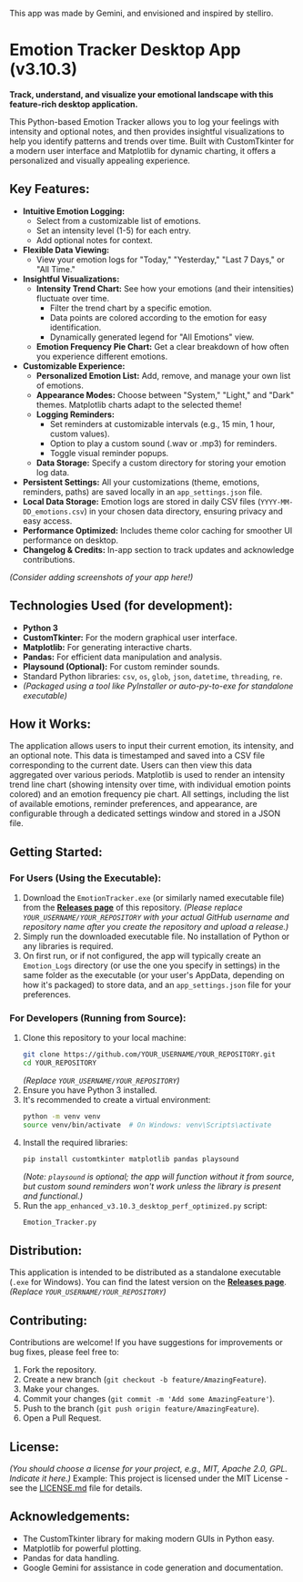 This app was made by Gemini, and envisioned and inspired by stelliro.

# Emotion Tracker Desktop App (v3.10.3)

**Track, understand, and visualize your emotional landscape with this feature-rich desktop application.**

This Python-based Emotion Tracker allows you to log your feelings with intensity and optional notes, and then provides insightful visualizations to help you identify patterns and trends over time. Built with CustomTkinter for a modern user interface and Matplotlib for dynamic charting, it offers a personalized and visually appealing experience.

## Key Features:

*   **Intuitive Emotion Logging:**
    *   Select from a customizable list of emotions.
    *   Set an intensity level (1-5) for each entry.
    *   Add optional notes for context.
*   **Flexible Data Viewing:**
    *   View your emotion logs for "Today," "Yesterday," "Last 7 Days," or "All Time."
*   **Insightful Visualizations:**
    *   **Intensity Trend Chart:** See how your emotions (and their intensities) fluctuate over time.
        *   Filter the trend chart by a specific emotion.
        *   Data points are colored according to the emotion for easy identification.
        *   Dynamically generated legend for "All Emotions" view.
    *   **Emotion Frequency Pie Chart:** Get a clear breakdown of how often you experience different emotions.
*   **Customizable Experience:**
    *   **Personalized Emotion List:** Add, remove, and manage your own list of emotions.
    *   **Appearance Modes:** Choose between "System," "Light," and "Dark" themes. Matplotlib charts adapt to the selected theme!
    *   **Logging Reminders:**
        *   Set reminders at customizable intervals (e.g., 15 min, 1 hour, custom values).
        *   Option to play a custom sound (.wav or .mp3) for reminders.
        *   Toggle visual reminder popups.
    *   **Data Storage:** Specify a custom directory for storing your emotion log data.
*   **Persistent Settings:** All your customizations (theme, emotions, reminders, paths) are saved locally in an `app_settings.json` file.
*   **Local Data Storage:** Emotion logs are stored in daily CSV files (`YYYY-MM-DD_emotions.csv`) in your chosen data directory, ensuring privacy and easy access.
*   **Performance Optimized:** Includes theme color caching for smoother UI performance on desktop.
*   **Changelog & Credits:** In-app section to track updates and acknowledge contributions.

*(Consider adding screenshots of your app here!)*
<!-- Example: <img src="path/to/screenshot1.png" width="400"> -->

## Technologies Used (for development):

*   **Python 3**
*   **CustomTkinter:** For the modern graphical user interface.
*   **Matplotlib:** For generating interactive charts.
*   **Pandas:** For efficient data manipulation and analysis.
*   **Playsound (Optional):** For custom reminder sounds.
*   Standard Python libraries: `csv`, `os`, `glob`, `json`, `datetime`, `threading`, `re`.
*   *(Packaged using a tool like PyInstaller or auto-py-to-exe for standalone executable)*

## How it Works:

The application allows users to input their current emotion, its intensity, and an optional note. This data is timestamped and saved into a CSV file corresponding to the current date. Users can then view this data aggregated over various periods. Matplotlib is used to render an intensity trend line chart (showing intensity over time, with individual emotion points colored) and an emotion frequency pie chart. All settings, including the list of available emotions, reminder preferences, and appearance, are configurable through a dedicated settings window and stored in a JSON file.

## Getting Started:

### For Users (Using the Executable):

1.  Download the `EmotionTracker.exe` (or similarly named executable file) from the **[Releases page](https://github.com/Stelliro/Emotion-Tracker/tag/v3.10.3/)** of this repository.
    *(Please replace `YOUR_USERNAME/YOUR_REPOSITORY` with your actual GitHub username and repository name after you create the repository and upload a release.)*
2.  Simply run the downloaded executable file. No installation of Python or any libraries is required.
3.  On first run, or if not configured, the app will typically create an `Emotion_Logs` directory (or use the one you specify in settings) in the same folder as the executable (or your user's AppData, depending on how it's packaged) to store data, and an `app_settings.json` file for your preferences.

### For Developers (Running from Source):

1.  Clone this repository to your local machine:
    ```bash
    git clone https://github.com/YOUR_USERNAME/YOUR_REPOSITORY.git
    cd YOUR_REPOSITORY
    ```
    *(Replace `YOUR_USERNAME/YOUR_REPOSITORY`)*
2.  Ensure you have Python 3 installed.
3.  It's recommended to create a virtual environment:
    ```bash
    python -m venv venv
    source venv/bin/activate  # On Windows: venv\Scripts\activate
    ```
4.  Install the required libraries:
    ```bash
    pip install customtkinter matplotlib pandas playsound
    ```
    *(Note: `playsound` is optional; the app will function without it from source, but custom sound reminders won't work unless the library is present and functional.)*
5.  Run the `app_enhanced_v3.10.3_desktop_perf_optimized.py` script:
    ```bash
    Emotion_Tracker.py
    ```

## Distribution:

This application is intended to be distributed as a standalone executable (`.exe` for Windows). You can find the latest version on the **[Releases page](https://github.com/YOUR_USERNAME/YOUR_REPOSITORY/releases)**.
*(Replace `YOUR_USERNAME/YOUR_REPOSITORY`)*

## Contributing:

Contributions are welcome! If you have suggestions for improvements or bug fixes, please feel free to:

1.  Fork the repository.
2.  Create a new branch (`git checkout -b feature/AmazingFeature`).
3.  Make your changes.
4.  Commit your changes (`git commit -m 'Add some AmazingFeature'`).
5.  Push to the branch (`git push origin feature/AmazingFeature`).
6.  Open a Pull Request.

## License:

*(You should choose a license for your project, e.g., MIT, Apache 2.0, GPL. Indicate it here.)*
Example: This project is licensed under the MIT License - see the [LICENSE.md](LICENSE.md) file for details.

## Acknowledgements:

*   The CustomTkinter library for making modern GUIs in Python easy.
*   Matplotlib for powerful plotting.
*   Pandas for data handling.
*   Google Gemini for assistance in code generation and documentation.
